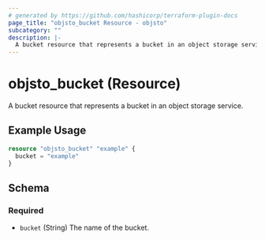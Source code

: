 ```yaml
---
# generated by https://github.com/hashicorp/terraform-plugin-docs
page_title: "objsto_bucket Resource - objsto"
subcategory: ""
description: |-
  A bucket resource that represents a bucket in an object storage service.
---
```


# objsto_bucket (Resource)

A bucket resource that represents a bucket in an object storage service.

## Example Usage

```terraform
resource "objsto_bucket" "example" {
  bucket = "example"
}
```

<!-- schema generated by tfplugindocs -->
## Schema

### Required

- `bucket` (String) The name of the bucket.

